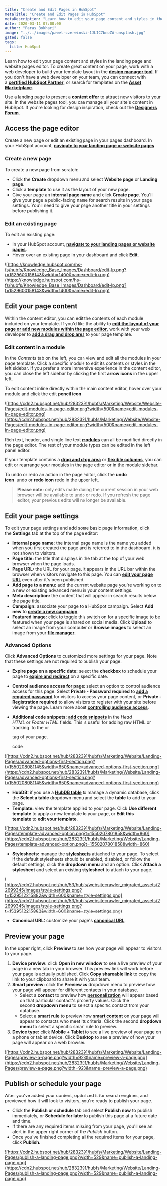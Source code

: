 ```yaml
---
title: "Create and Edit Pages in HubSpot"
metaTitle: "Create and Edit Pages in HubSpot"
metaDescription: "Learn how to edit your page content and styles in the landing page and website pages editor."
date: 2020-03-11 07:00:00
author: "Paras Bokhari"
image: "../../images/pawel-czerwinski-1JLIC7bnoZA-unsplash.jpg"
gated: false
tags:
  title: HubSpot
---
```


Learn how to edit your page content and styles in the landing page and website pages editor. To create great content on your page, work with a web developer to build your template layout in the **[design manager tool](https://knowledge.hubspot.com/cos-general/a-quick-tour-of-the-design-manager)**. If you don't have a web developer on your team, you can connect with a **[certified HubSpot Partner](https://www.hubspot.com/agencies)**, or search for templates on the **[Asset Marketplace](https://marketplace.hubspot.com/products)**.

Use a landing page to present a **[content offer](https://blog.hubspot.com/marketing/landing-page-examples-list)** to attract new visitors to your site. In the website pages tool, you can manage all your site's content in HubSpot. If you're looking for design inspiration, check out the **[Designers Forum](https://designers.hubspot.com/inspire)**.

## Access the page editor

Create a new page or edit an existing page in your pages dashboard. In your HubSpot account, **[navigate to your landing page or website pages](https://knowledge.hubspot.com/articles/kcs_article/account/a-guide-to-hubspots-new-navigation)**

### Create a new page

To create a new page from scratch:

- Click the **Create** dropdown menu and select **Website page** or **Landing page**.
- Click a **template** to use it as the layout of your new page.
- Give your page an **internal page name** and click **Create page**. You'll give your page a public-facing name for search results in your page settings. You'll need to give your page another title in your settings before publishing it.

### Edit an existing page

To edit an existing page:

- In your HubSpot account, **[navigate to your landing pages or website pages](https://knowledge.hubspot.com/articles/kcs_article/account/a-guide-to-hubspots-new-navigation)**.
- Hover over an existing page in your dashboard and click **Edit**.

![https://knowledge.hubspot.com/hs-fs/hubfs/Knowledge_Base_Images/Dashboard/edit-lp.png?t=1529600158143&width=1400&name=edit-lp.png](https://knowledge.hubspot.com/hs-fs/hubfs/Knowledge_Base_Images/Dashboard/edit-lp.png?t=1529600158143&width=1400&name=edit-lp.png)

## Edit your page content

Within the content editor, you can edit the contents of each module included on your template. If you'd like the ability to **[edit the layout of your page or add new modules within the page editor](https://knowledge.hubspot.com/cms-general/create-and-edit-pages-with-the-drag-and-drop-editor)**, work with your web developer to **[add a drag and drop area](https://designers.hubspot.com/docs/hubl/hubl-supported-tags/dnd-areas?_ga=2.189142251.1512322364.1583196250-1425678496.1568137717&_gac=1.220512684.1581293287.EAIaIQobChMIm9z1u9jF5wIVGKSzCh200gdvEAAYASAAEgKQpPD_BwE)** to your page template.

### Edit content in a module

In the *Contents* tab on the left, you can view and edit all the modules in your page template. Click a specific module to edit its contents or styles in the left sidebar. If you prefer a more immersive experience in the content editor, you can close the left sidebar by clicking the first **arrow icons** in the upper left.

To edit content inline directly within the main content editor, hover over your module and click the edit **pencil icon**

![https://cdn2.hubspot.net/hub/2832391/hubfs/Marketing/Website/Website-Pages/edit-modules-in-page-editor.png?width=500&name=edit-modules-in-page-editor.png](https://cdn2.hubspot.net/hub/2832391/hubfs/Marketing/Website/Website-Pages/edit-modules-in-page-editor.png?width=500&name=edit-modules-in-page-editor.png)

Rich text, header, and single line text **[modules](https://knowledge.hubspot.com/design-manager-user-guide-v2/hubspots-default-modules-explained)** can all be modified directly in the page editor. The rest of your module types can be edited in the left panel editor.

If your template contains a **[drag and drop area](https://designers.hubspot.com/docs/tutorials/drag-and-drop-areas)** or **[flexible columns](https://knowledge.hubspot.com/articles/kcs_article/cos-pages-editor/how-to-use-flexible-columns-in-your-pages)**, you can edit or rearrange your modules in the page editor or in the module sidebar.

To undo or redo an action in the page editor, click the **undo icon**  undo or **redo icon** redo in the upper left.

> **Please note:** only edits made during the current session in your web browser will be available to undo or redo. If you refresh the page editor, your previous edits will no longer be available.

## Edit your page settings

To edit your page settings and add some basic page information, click the **Settings** tab at the top of the page editor:

- **Internal page name:** the internal page name is the name you added when you first created the page and is referred to in the dashboard. It is not shown to visitors.
- **Page title:** the title that displays in the tab at the top of your web browser when the page loads.
- **Page URL:** the URL for your page. It appears in the URL bar within the browser when visitors navigate to this page. You can **[edit your page URL](https://knowledge.hubspot.com/articles/kcs_article/cos-general/how-do-i-change-the-url-of-a-page)** even after it's been published.
- **Add page to a menu:** add the current website page you're working on to a new or existing advanced menu in your content settings.
- **Meta description:** the content that will appear in search results below the page title.
- **Campaign:** associate your page to a HubSpot campaign. Select **Add new** to **[create a new campaign](https://knowledge.hubspot.com/campaigns-user-guide-v2/how-to-create-a-campaign)**.
- **Featured image:** click to toggle this switch on for a specific image to be featured when your page is shared on social media. Click **Upload** to select an image from your computer or **Browse images** to select an image from your **[file manager](https://knowledge.hubspot.com/design-manager-user-guide-v2/how-to-upload-your-site-assets-to-file-manager)**.

### Advanced Options

Click **Advanced Options** to customized more settings for your page. Note that these settings are not required to publish your page.

- **Expire page on a specific date:** select the **checkbox** to schedule your page to **[expire and redirect](https://knowledge.hubspot.com/articles/kcs_article/cos-pages-editor/how-to-set-an-expiration-date-and-time-for-a-landing-page)** on a specific date.
- **Control audience access for page:** select an option to control audience access for this page. Select **Private - Password required** to **[add a required password](https://knowledge.hubspot.com/articles/kcs_article/cos-pages-editor/how-can-i-password-protect-my-pages)** for visitors to access your page content, or **Private - Registration required** to allow visitors to register with your site before viewing the page. Learn more about **[controlling audience access](https://knowledge.hubspot.com/articles/kcs_article/cms-pages-editor/control-audience-access-to-pages#control-audience-access)**.
- **Additional code snippets:** **[add code snippets](https://knowledge.hubspot.com/articles/kcs_article/cos-general/how-can-i-add-code-snippets-to-the-head-and-footer-html-of-my-pages)** in the *Head HTML* or *Footer HTML* fields. This is useful for adding raw HTML or tracking  to the <head> or <footer> tag of your page.

  code

![https://cdn2.hubspot.net/hub/2832391/hubfs/Marketing/Website/Landing-Pages/advanced-options-first-section.png?t=1550208081145&width=650&name=advanced-options-first-section.png](https://cdn2.hubspot.net/hub/2832391/hubfs/Marketing/Website/Landing-Pages/advanced-options-first-section.png?t=1550208081145&width=650&name=advanced-options-first-section.png)

- **HubDB:** if you use a **[HubDB table](https://knowledge.hubspot.com/articles/kcs_article/cos-general/how-to-edit-hubdb-tables)** to manage a dynamic database, click the **Select a table** dropdown menu and select the **table** to add to your page.
- **Template:** view the template applied to your page. Click **Use different template** to apply a new template to your page, or **Edit this template** to **[edit your template](https://knowledge.hubspot.com/articles/kcs_article/cos-general/how-do-i-edit-my-blog-email-page-template)**.

![https://cdn2.hubspot.net/hub/2832391/hubfs/Marketing/Website/Landing-Pages/template-advanced-option.png?t=1550207801858&width=860](https://cdn2.hubspot.net/hub/2832391/hubfs/Marketing/Website/Landing-Pages/template-advanced-option.png?t=1550207801858&width=860)

- **Stylesheets:** manage the **[stylesheets](https://knowledge.hubspot.com/design-manager-user-guide-v2/how-to-create-edit-and-attach-css-files-to-style-your-site)** attached to your page. To select if the default stylesheets should be enabled, disabled, or follow the default settings, click the **dropdown menu** and an option. Click **Attach a stylesheet** and select an existing **stylesheet** to attach to your page.

![https://cdn2.hubspot.net/hub/53/hubfs/websitecrawler_migrated_assets/22699345/Images/style-settings.png?t=1529512215882&width=600&name=style-settings.png](https://cdn2.hubspot.net/hub/53/hubfs/websitecrawler_migrated_assets/22699345/Images/style-settings.png?t=1529512215882&width=600&name=style-settings.png)

- **Canonical** **URL:** customize your page's **[canonical URL](https://knowledge.hubspot.com/articles/kcs_article/cos-blog/how-does-hubspot-address-duplicate-content-issues)**.

## Preview your page

In the upper right, click **Preview** to see how your page will appear to visitors to your page.

1. **Device preview:** click **Open in new window** to see a live preview of your page in a new tab in your browser. This preview link will work before your page is actually published. Click **Copy shareable link** to copy the link to your clipboard to share it with your team.
2. **Smart preview:** click the **Preview as** dropdown menu to preview how your page will appear for different contacts in your database.
   - Select a **contact** to preview how **[personalization](https://knowledge.hubspot.com/smart-content-user-guide/how-to-use-personalization-with-your-content)** will appear based on that particular contact's property values. Click the second **dropdown menu** to select a specific contact from your database.
   - Select a **smart rule** to preview how **[smart content](https://knowledge.hubspot.com/smart-content-user-guide/what-is-smart-content)** on your page will appear to contacts who meet its criteria. Click the second **dropdown menu** to select a specific smart rule to preview.
3. **Device type:** click **Mobile + Tablet** to see a live preview of your page on a phone or tablet device. Click **Desktop** to see a preview of how your page will appear on a web browser.

![https://cdn2.hubspot.net/hub/2832391/hubfs/Marketing/Website/Landing-Pages/preview-a-page.png?width=923&name=preview-a-page.png](https://cdn2.hubspot.net/hub/2832391/hubfs/Marketing/Website/Landing-Pages/preview-a-page.png?width=923&name=preview-a-page.png)

## Publish or schedule your page

After you've added your content, optimized it for search engines, and previewed how it will look to visitors, you're ready to publish your page.

- Click the **Publish or schedule** tab and select **Publish now** to publish immediately, or **Schedule for later** to publish this page at a future date and time.
- If there are any required items missing from your page, you'll see an alert in the upper right corner of the *Publish* button.
- Once you've finished completing all the required items for your page, click **Publish.**

![https://cdn2.hubspot.net/hub/2832391/hubfs/Marketing/Website/Landing-Pages/publish-a-landing-page.png?width=529&name=publish-a-landing-page.png](https://cdn2.hubspot.net/hub/2832391/hubfs/Marketing/Website/Landing-Pages/publish-a-landing-page.png?width=529&name=publish-a-landing-page.png)

